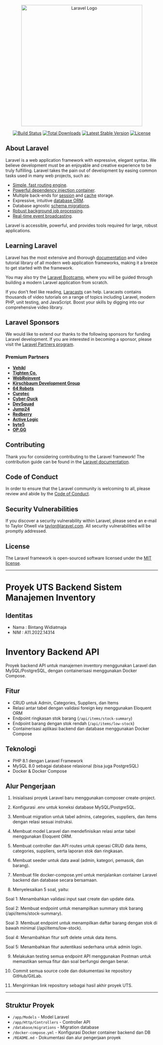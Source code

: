 <p align="center"><a href="https://laravel.com" target="_blank"><img src="https://raw.githubusercontent.com/laravel/art/master/logo-lockup/5%20SVG/2%20CMYK/1%20Full%20Color/laravel-logolockup-cmyk-red.svg" width="400" alt="Laravel Logo"></a></p>

<p align="center">
<a href="https://github.com/laravel/framework/actions"><img src="https://github.com/laravel/framework/workflows/tests/badge.svg" alt="Build Status"></a>
<a href="https://packagist.org/packages/laravel/framework"><img src="https://img.shields.io/packagist/dt/laravel/framework" alt="Total Downloads"></a>
<a href="https://packagist.org/packages/laravel/framework"><img src="https://img.shields.io/packagist/v/laravel/framework" alt="Latest Stable Version"></a>
<a href="https://packagist.org/packages/laravel/framework"><img src="https://img.shields.io/packagist/l/laravel/framework" alt="License"></a>
</p>

## About Laravel

Laravel is a web application framework with expressive, elegant syntax. We believe development must be an enjoyable and creative experience to be truly fulfilling. Laravel takes the pain out of development by easing common tasks used in many web projects, such as:

- [Simple, fast routing engine](https://laravel.com/docs/routing).
- [Powerful dependency injection container](https://laravel.com/docs/container).
- Multiple back-ends for [session](https://laravel.com/docs/session) and [cache](https://laravel.com/docs/cache) storage.
- Expressive, intuitive [database ORM](https://laravel.com/docs/eloquent).
- Database agnostic [schema migrations](https://laravel.com/docs/migrations).
- [Robust background job processing](https://laravel.com/docs/queues).
- [Real-time event broadcasting](https://laravel.com/docs/broadcasting).

Laravel is accessible, powerful, and provides tools required for large, robust applications.

## Learning Laravel

Laravel has the most extensive and thorough [documentation](https://laravel.com/docs) and video tutorial library of all modern web application frameworks, making it a breeze to get started with the framework.

You may also try the [Laravel Bootcamp](https://bootcamp.laravel.com), where you will be guided through building a modern Laravel application from scratch.

If you don't feel like reading, [Laracasts](https://laracasts.com) can help. Laracasts contains thousands of video tutorials on a range of topics including Laravel, modern PHP, unit testing, and JavaScript. Boost your skills by digging into our comprehensive video library.

## Laravel Sponsors

We would like to extend our thanks to the following sponsors for funding Laravel development. If you are interested in becoming a sponsor, please visit the [Laravel Partners program](https://partners.laravel.com).

### Premium Partners

- **[Vehikl](https://vehikl.com/)**
- **[Tighten Co.](https://tighten.co)**
- **[WebReinvent](https://webreinvent.com/)**
- **[Kirschbaum Development Group](https://kirschbaumdevelopment.com)**
- **[64 Robots](https://64robots.com)**
- **[Curotec](https://www.curotec.com/services/technologies/laravel/)**
- **[Cyber-Duck](https://cyber-duck.co.uk)**
- **[DevSquad](https://devsquad.com/hire-laravel-developers)**
- **[Jump24](https://jump24.co.uk)**
- **[Redberry](https://redberry.international/laravel/)**
- **[Active Logic](https://activelogic.com)**
- **[byte5](https://byte5.de)**
- **[OP.GG](https://op.gg)**

## Contributing

Thank you for considering contributing to the Laravel framework! The contribution guide can be found in the [Laravel documentation](https://laravel.com/docs/contributions).

## Code of Conduct

In order to ensure that the Laravel community is welcoming to all, please review and abide by the [Code of Conduct](https://laravel.com/docs/contributions#code-of-conduct).

## Security Vulnerabilities

If you discover a security vulnerability within Laravel, please send an e-mail to Taylor Otwell via [taylor@laravel.com](mailto:taylor@laravel.com). All security vulnerabilities will be promptly addressed.

## License

The Laravel framework is open-sourced software licensed under the [MIT license](https://opensource.org/licenses/MIT).

---

# Proyek UTS Backend Sistem Manajemen Inventory

## Identitas
- Nama : Bintang Widiatmaja
- NIM  : A11.2022.14314

# Inventory Backend API

Proyek backend API untuk manajemen inventory menggunakan Laravel dan MySQL/PostgreSQL, dengan containerisasi menggunakan Docker Compose.

## Fitur
- CRUD untuk Admin, Categories, Suppliers, dan Items
- Relasi antar tabel dengan validasi foreign key menggunakan Eloquent ORM
- Endpoint ringkasan stok barang (`/api/items/stock-summary`)
- Endpoint barang dengan stok rendah (`/api/items/low-stock`)
- Containerisasi aplikasi backend dan database menggunakan Docker Compose

## Teknologi
- PHP 8.1 dengan Laravel Framework
- MySQL 8.0 sebagai database relasional (bisa juga PostgreSQL)
- Docker & Docker Compose

## Alur Pengerjaan

1. Inisialisasi proyek Laravel baru menggunakan composer create-project.

2. Konfigurasi .env untuk koneksi database MySQL/PostgreSQL.

3. Membuat migration untuk tabel admins, categories, suppliers, dan items dengan relasi sesuai instruksi.

4. Membuat model Laravel dan mendefinisikan relasi antar tabel menggunakan Eloquent ORM.

5. Membuat controller dan API routes untuk operasi CRUD data items, categories, suppliers, serta laporan stok dan ringkasan.

6. Membuat seeder untuk data awal (admin, kategori, pemasok, dan barang).

7. Membuat file docker-compose.yml untuk menjalankan container Laravel backend dan database secara bersamaan.

8. Menyelesaikan 5 soal, yaitu:

Soal 1: Menambahkan validasi input saat create dan update data.

Soal 2: Membuat endpoint untuk menampilkan summary stok barang (/api/items/stock-summary).

Soal 3: Membuat endpoint untuk menampilkan daftar barang dengan stok di bawah minimal (/api/items/low-stock).

Soal 4: Menambahkan fitur soft delete untuk data items.

Soal 5: Menambahkan fitur autentikasi sederhana untuk admin login.

9. Melakukan testing semua endpoint API menggunakan Postman untuk memastikan semua fitur dan soal berfungsi dengan benar.

10. Commit semua source code dan dokumentasi ke repository GitHub/GitLab.

11. Mengirimkan link repository sebagai hasil akhir proyek UTS.

---

## Struktur Proyek

- `/app/Models` - Model Laravel
- `/app/Http/Controllers` - Controller API
- `/database/migrations` - Migration database
- `/docker-compose.yml` - Konfigurasi Docker container backend dan DB
- `/README.md` - Dokumentasi dan alur pengerjaan proyek
